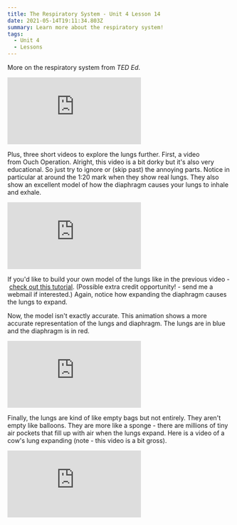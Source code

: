 ```yaml
---
title: The Respiratory System - Unit 4 Lesson 14
date: 2021-05-14T19:11:34.803Z
summary: Learn more about the respiratory system!
tags:
  - Unit 4
  - Lessons
---
```

More on the respiratory system from *TED Ed*.

<div class="youtube-container"><iframe class="responsive-iframe" src="https://www.youtube.com/embed/8NUxvJS-_0k" frameborder="0" allow="accelerometer; autoplay; clipboard-write; encrypted-media; gyroscope; picture-in-picture" allowfullscreen></iframe></div>

Plus, three short videos to explore the lungs further. First, a video from Ouch Operation. Alright, this video is a bit dorky but it's also very educational. So just try to ignore or (skip past) the annoying parts. Notice in particular at around the 1:20 mark when they show real lungs. They also show an excellent model of how the diaphragm causes your lungs to inhale and exhale.  

<div class="youtube-container"><iframe class="responsive-iframe" src="https://www.youtube.com/embed/rUVMok4Qp-Y" frameborder="0" allow="accelerometer; autoplay; clipboard-write; encrypted-media; gyroscope; picture-in-picture" allowfullscreen></iframe></div>

If you'd like to build your own model of the lungs like in the previous video - [check out this tutorial](https://www.youtube.com/watch?v=lmy2AXoLZ-4). (Possible extra credit opportunity! - send me a webmail if interested.) Again, notice how expanding the diaphragm causes the lungs to expand.

Now, the model isn't exactly accurate. This animation shows a more accurate representation of the lungs and diaphragm. The lungs are in blue and the diaphragm is in red.

<div class="youtube-container"><iframe class="responsive-iframe" src="https://www.youtube.com/embed/4scWsEe8bsQ" frameborder="0" allow="accelerometer; autoplay; clipboard-write; encrypted-media; gyroscope; picture-in-picture" allowfullscreen></iframe></div>

Finally, the lungs are kind of like empty bags but not entirely. They aren't empty like balloons. They are more like a sponge - there are millions of tiny air pockets that fill up with air when the lungs expand. Here is a video of a cow's lung expanding (note - this video is a bit gross). 

<div class="youtube-container"><iframe class="responsive-iframe" src="https://www.youtube.com/embed/jJTYu1KTQQ8" frameborder="0" allow="accelerometer; autoplay; clipboard-write; encrypted-media; gyroscope; picture-in-picture" allowfullscreen></iframe></div>
